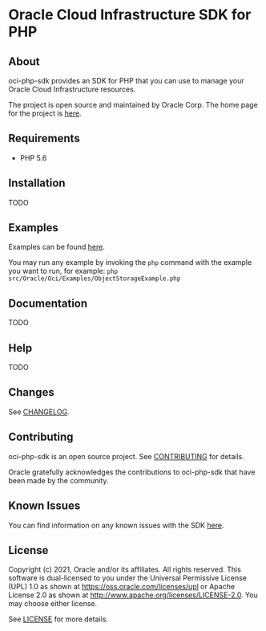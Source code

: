 # Oracle Cloud Infrastructure SDK for PHP

## About

oci-php-sdk provides an SDK for PHP that you can use to manage your Oracle Cloud Infrastructure resources.

The project is open source and maintained by Oracle Corp. The home page for the project is [here](https://docs.oracle.com/en-us/iaas/Content/API/Concepts/sdks.htm).

## Requirements

* PHP 5.6

## Installation

TODO

## Examples

Examples can be found [here](/src/Oracle/Oci/Examples/).

You may run any example by invoking the `php` command with the example you want to run,
for example: `php src/Oracle/Oci/Examples/ObjectStorageExample.php`

## Documentation

TODO

## Help

TODO

## Changes

See [CHANGELOG](/CHANGELOG.md).

## Contributing

oci-php-sdk is an open source project. See [CONTRIBUTING](/CONTRIBUTING.md) for details.

Oracle gratefully acknowledges the contributions to oci-php-sdk that have been made by the community.

## Known Issues

You can find information on any known issues with the SDK [here](https://docs.cloud.oracle.com/iaas/Content/knownissues.htm).

## License

Copyright (c) 2021, Oracle and/or its affiliates.  All rights reserved.
This software is dual-licensed to you under the Universal Permissive License (UPL) 1.0 as shown at https://oss.oracle.com/licenses/upl
or Apache License 2.0 as shown at http://www.apache.org/licenses/LICENSE-2.0. You may choose either license.

See [LICENSE](/LICENSE.txt) for more details.